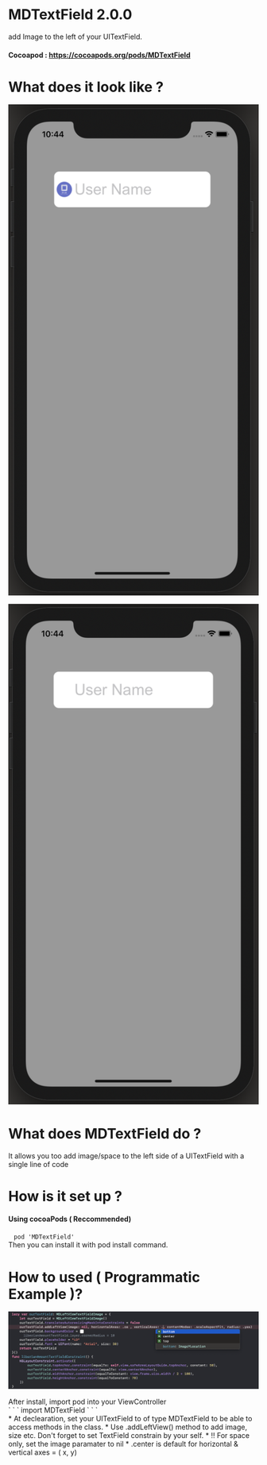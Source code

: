 # MDTextField 2.0.0
 add Image to the left of your UITextField.
 #### Cocoapod : https://cocoapods.org/pods/MDTextField

# What does it look like ? 
<p>
<img  src="assets/MDTextFieldLeftViewImage.jpeg">
</p>
<p>
<img  src="assets/space.jpeg">
</p>

# What does MDTextField do ?
It allows you too add image/space to the left side of a UITextField with a single  line of code

# How is it set up ?
#### Using cocoaPods ( Reccommended)
` ` ` pod 'MDTextField' 
` ` ` <br />
Then you can install it with pod install command.

# How to used ( Programmatic Example )?
<p>
<img  src="assets/mdtextfielduseageone.jpeg">
</p>
After install, import pod into your ViewController <br />
` ` ` import MDTextField
` ` ` 
<br />
* At declearation, set  your UITextField to of type MDTextField to be able to access methods in the class. 
* Use  .addLeftView() method to add image,  size etc.  Don't forget to set TextField constrain by your self. 
* ‼️ For space only, set the image paramater to nil
* .center is default for horizontal & vertical axes = ( x, y)





